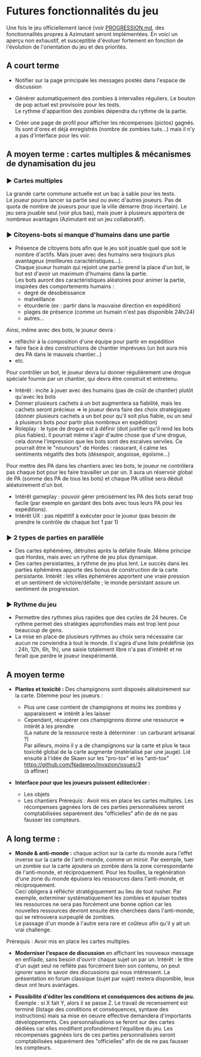 # Futures fonctionnalités du jeu
Une fois le jeu officiellement lancé (voir [PROGRESSION.md](PROGRESSION.md), des fonctionnalités
propres à Azimutant seront implémentées. En voici un aperçu non exhaustif, et susceptible
d'évoluer fortement en fonction de l'évolution de l'orientation du jeu et des priorités.

## A court terme

* Notifier sur la page principale les messages postés dans l'espace de discussion

* Générer automatiquement des zombies à intervalles réguliers. Le bouton de pop actuel est provisoire pour les tests.  
Le rythme d'apparition des zombies dépendra du rythme de la partie.

* Créer une page de profil pour afficher les récompenses (pictos) gagnés. Ils sont d'ores et déjà enregistrés (nombre de zombies tués...) mais il n'y a pas d'interface pour les voir.

## A moyen terme : cartes multiples & mécanismes de dynamisation du jeu

### ► Cartes multiples
La grande carte commune actuelle est un bac à sable pour les tests.   
Le joueur pourra lancer sa partie seul ou avec d'autres joueurs. Pas de quota de nombre de joueurs pour que la ville démarre (trop incertain). Le jeu sera jouable seul (voir plus bas), mais jouer à plusieurs apportera de nombreux avantages (Azimutant est un jeu collaboratif).

### ► Citoyens-bots si manque d'humains dans une partie
* Présence de citoyens bots afin que le jeu soit jouable quel que soit le nombre d'actifs. Mais jouer avec des humains sera toujours plus avantageux (meilleures caractéristiques...).   
Chaque joueur humain qui rejoint une partie prend la place d'un bot, le but est d'avoir un maximum d'humains dans la partie.  
Les bots auront des caractéristiques aléatoires pour animer la partie, inspirées des comportements humains :
	* degré de désobéissance
	* malveillance
	* étourderie (ex : partir dans la mauvaise direction en expédition)
	* plages de présence (comme un humain n'est pas disponible 24h/24)
	* autres...     	
	
Ainsi, même avec des bots, le joueur devra :
   - réfléchir à la composition d'une équipe pour partir en expédition
   - faire face à des constructions de chantier imprévues (un bot aura mis des PA dans le mauvais chantier...)
   - etc.
   
Pour contrôler un bot, le joueur devra lui donner régulièrement une drogue spéciale fournie par un chantier, qui devra être construit et entretenu.
   - Intérêt : incite à jouer avec des humains (pas de coût de chantier) plutôt qu'avec les bots
   - Donner plusieurs cachets à un bot augmentera sa fiabilité, mais les cachets seront précieux => le joueur devra faire des choix stratégiques (donner plusieurs cachets a un bot pour qu'il soit plus fiable, ou un seul à plusieurs bots pour partir plus nombreux en expédition)
   - Roleplay : le type de drogue est à définir (doit justifier qu'il rend les bots plus fiables). Il pourrait même s'agir d'autre chose que d'une drogue, cela donne l'impression que les bots sont des escalves serviles. Ce pourrait être le "nounours" de Hordes : rassurant, il calme les sentiments négatifs des bots (désespoir, angoisse, égoïsme...)
   
Pour mettre des PA dans les chantiers avec les bots, le joueur ne contrôlera pas chaque bot pour les faire travailler un par un. Il aura un réservoir global de PA (somme des PA de tous les bots) et chaque PA utilisé sera déduit aléatoirement d'un bot.
   - Intérêt gameplay : pouvoir gérer précisément les PA des bots serait trop facile (par exemple en gardant des bots avec tous leurs PA pour les expéditions). 
   - Intérêt UX : pas répétitif à exécuter pour le joueur (pas besoin de prendre le contrôle de chaque bot 1 par 1)
   

### ► 2 types de parties en parallèle
* Des cartes éphémères, détruites après la défaite finale. Même principe que Hordes, mais avec un rythme de jeu plus dynamique. 
* Des cartes persistantes, à rythme de jeu plus lent. Le succès dans les parties éphémères apporte des bonus de construction de la carte persistante.
Intérêt : les villes éphémères apportent une vraie pression et un sentiment de victoire/défaite ; le monde persistant assure un sentiment de progression.

### ► Rythme du jeu
   * Permettre des rythmes plus rapides que des cycles de 24 heures. Ce rythme permet des stratégies  approfondies mais est trop lent pour beaucoup de gens.
   * La mise en place de plusieurs rythmes au choix sera nécessaire car aucun ne conviendra à tout le monde. Il s'agira d'une liste prédéfinie (ex : 24h, 12h, 6h, 1h), une saisie totalement libre n'a pas d'intérêt et ne ferait que perdre le joueur inexpérimenté.


## A moyen terme

* **Plantes et toxicité :** 
Des champignons sont disposés aléatoirement sur la carte. Dilemme pour les joueurs :
   - Plus une case contient de champignons et moins les zombies y apparaissent => intérêt à les laisser
   - Cependant, récupérer ces champignons donne une ressource => intérêt à les prendre   
   (La nature de la ressource reste à déterminer : un carburant artisanal ?)   
Par ailleurs, moins il y a de champignons sur la carte et plus le taux toxicité global de la carte augmente (matérialisé par une jauge). Lié ensuite à l'idée de Skaen sur les "pro-tox" et les "anti-tox" https://github.com/Nadawoo/invazion/issues/3   
(à affiner)

* **Interface pour que les joueurs puissent éditer/créer :**
	* Les objets
	* Les chantiers
Prérequis : Avoir mis en place les cartes multiples. Les récompenses gagnées lors de ces parties personnalisées seront comptabilisées séparément des "officielles" afin de de ne pas fausser les compteurs.

## A long terme : 

* **Monde & anti-monde :** chaque action sur la carte du monde aura l'effet inverse sur la carte de l'anti-monde, comme un miroir. Par exemple, tuer un zombie sur la carte ajoutera un zombie dans la zone correspondante de l'anti-monde, et réciproquement. Pour les fouilles, la regénération d'une zone du monde épuisera les ressources dans l'anti-monde, et réciproquement.  
Ceci obligera à réfléchir stratégiquement au lieu de tout rusher. Par exemple, exterminer systématiquement les zombies et épuiser toutes les ressources ne sera pas forcément une bonne option car les nouvelles ressources devront ensuite être cherchées dans l'anti-monde, qui se retrouvera surpeuplé de zombies.  
Le passage d'un monde à l'autre sera rare et coûteux afin qu'il y ait un vrai challenge.

Prérequis : Avoir mis en place les cartes multiples.

* **Moderniser l'espace de discussion** en affichant les nouveaux message en enfilade, sans besoin d'ouvrir chaque sujet un par un. Intérêt : le titre d'un sujet seul ne reflète pas forcément bien son contenu, on peut ignorer sans le savoir des discussions qui nous intéressent.
La présentation en forum classique (sujet par sujet) restera disponible, leux deux ont leurs avantages. 

* **Possibilité d'éditer les conditions et conséquences des actions de jeu.** Exemple : si X fait Y, alors il se passe Z. Le travail de recensement est terminé (listage des conditions et conséquences, syntaxe des instructions) mais sa mise en oeuvre effective demandera d'importants développements.
Ces personnalisations se feront sur des cartes dédiées car elles modifient profondément l'équilibre du jeu. Les récompenses gagnées lors de ces parties personnalisées seront comptabilisées séparément des "officielles" afin de de ne pas fausser les compteurs.


